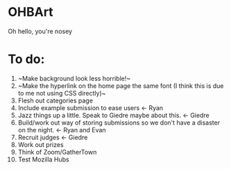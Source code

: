 # OHBArt
Oh hello, you're nosey

# To do:
1. ~Make background look less horrible!~
1. ~Make the hyperlink on the home page the same font (I think this is due to me not using CSS directly)~
2. Flesh out categories page
3. Include example submission to ease users <- Ryan
4. Jazz things up a little. Speak to Giedre maybe about this. <- Giedre
5. Build/work out way of storing submissions so we don't have a disaster on the night. <- Ryan and Evan
6. Recruit judges <- Giedre
7. Work out prizes
8. Think of Zoom/GatherTown
9. Test Mozilla Hubs

